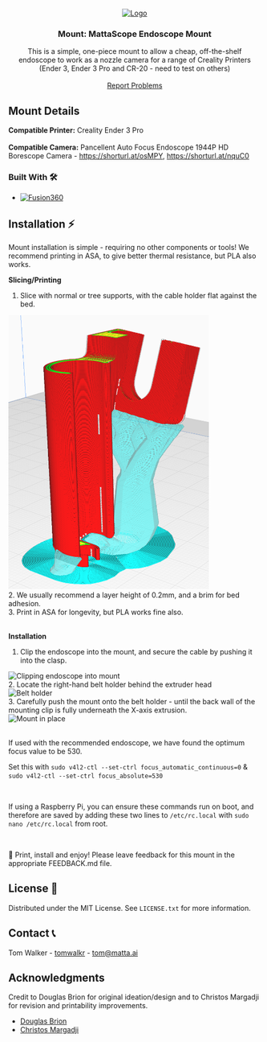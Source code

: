 <!-- WHEN SHARING MOUNTS, FILL OUT THIS TEMPLATE AND ADD AS 'README.md' IN MOUNT FOLDER-->

<!-- HEADER -->
<br />
<div align="center">
  <a href="https://github.com/Matta-Labs/camera-mounts">
    <img src="images/mattascope.png" alt="Logo" width="400" height="300">
  </a>

<h3 align="center">Mount: MattaScope Endoscope Mount </h3>

  <p align="center">
    This is a simple, one-piece mount to allow a cheap, off-the-shelf endoscope to work as a nozzle camera for a range of Creality Printers (Ender 3, Ender 3 Pro and CR-20 - need to test on others)
    <br />
    <br />
    <a href="https://github.com/Matta-Labs/camera-mounts/issues">Report Problems</a>

  </p>
</div>


<!-- ABOUT THE PROJECT -->
## Mount Details

<b>Compatible Printer:</b> Creality Ender 3 Pro
<br />
<br />
<b>Compatible Camera:</b> Pancellent Auto Focus Endoscope 1944P HD Borescope Camera - https://shorturl.at/osMPY, https://shorturl.at/nquC0 
<br />

### Built With 🛠️

* [![Fusion360][Fusion.360]][Fusion-url]


<!-- INSTALLATION -->
## Installation ⚡️

Mount installation is simple - requiring no other components or tools! We recommend printing in ASA, to give better thermal resistance, but PLA also works.

<p>
  <b>Slicing/Printing</b>

  1. Slice with normal or tree supports, with the cable holder flat against the bed.
  <div><img src="images/slice.png" alt="Slicing orientation" width="400"></div>
  2. We usually recommend a layer height of 0.2mm, and a brim for bed adhesion.
  <br>
  3. Print in ASA for longevity, but PLA works fine also.
  <br />
  <br />
</p>
<p>
  <b>Installation</b>

  1. Clip the endoscope into the mount, and secure the cable by pushing it into the clasp.
  <div><img src="images/clip.png" alt="Clipping endoscope into mount" width="400" height="300"></div>
  2. Locate the right-hand belt holder behind the extruder head
  <div><img src="images/belt-holder.png" alt="Belt holder" width="400" height="300"></div>
  3. Carefully push the mount onto the belt holder - until the back wall of the mounting clip is fully underneath the X-axis extrusion.
  <div><img src="images/in-place.png" alt="Mount in place" width="400" height="350"></div>
  <br />
</p>

If used with the recommended endoscope, we have found the optimum focus value to be 530.

Set this with ```sudo v4l2-ctl --set-ctrl focus_automatic_continuous=0``` & 
```sudo v4l2-ctl --set-ctrl focus_absolute=530```

<br/>

If using a Raspberry Pi, you can ensure these commands run on boot, and therefore are saved by adding these two lines to ```/etc/rc.local``` with ```sudo nano /etc/rc.local``` from root.

<br/>

📸 Print, install and enjoy! Please leave feedback for this mount in the appropriate FEEDBACK.md file.


<!-- LICENSE -->
## License 📄

Distributed under the MIT License. See `LICENSE.txt` for more information.


<!-- CONTACT -->
## Contact 📞

Tom Walker - [tomwalkr](https://github.com/tom-walkr) - tom@matta.ai


<!-- ACKNOWLEDGMENTS -->
## Acknowledgments

Credit to Douglas Brion for original ideation/design and to Christos Margadji for revision and printability improvements.

* [Douglas Brion](https://github.com/dougbrion)
* [Christos Margadji](https://github.com/cemag1)



<!-- MARKDOWN LINKS & IMAGES -->
<!-- https://www.markdownguide.org/basic-syntax/#reference-style-links -->
[Fusion.360]: https://img.shields.io/badge/Autodesk-Fusion%20360-FC6E26?style=for-the-badge&logo=autodesk&logoColor=white
[Fusion-url]: https://autodesk.com/products/fusion360/overview

